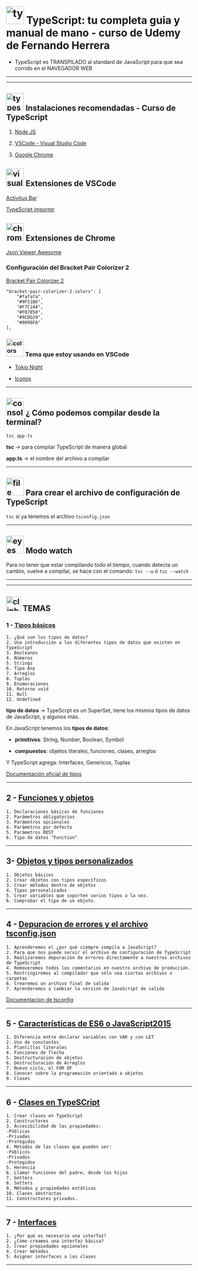 # <img width="48" height="48" src="https://img.icons8.com/color/48/typescript.png" alt="typescript"/> TypeScript: tu completa guia y manual de mano - curso de Udemy de Fernando Herrera

- TypeScript es TRANSPILADO al standard de JavaScript para que sea corrido en el NAVEGADOR WEB

---
---

## <img width="48" height="48" src="https://img.icons8.com/color/48/typescript.png" alt="typescript"/>  Instalaciones recomendadas - Curso de TypeScript

1. [Node JS](https://nodejs.org/es/)

2. [VSCode - Visual Studio Code](https://code.visualstudio.com/)

3. [Google Chrome](https://www.google.com.mx/intl/es-419/chrome/?brand=CHBD&gclid=Cj0KCQiAtrnuBRDXARIsABiN-7AAMm13Ae3KDIib46Laxfe6tzD_w4yvDdpq5XsPw1eNlOkZ_0-3x3IaAvLEEALw_wcB&gclsrc=aw.ds)

## <img width="48" height="48" src="https://img.icons8.com/fluency/48/visual-studio-code-2019.png" alt="visual studio code"/> Extensiones de VSCode

[Activitus Bar](https://marketplace.visualstudio.com/items?itemName=Gruntfuggly.activitusbar)

[TypeScript importer](https://marketplace.visualstudio.com/items?itemName=pmneo.tsimporter)

## <img width="48" height="48" src="https://img.icons8.com/color/48/chrome--v1.png" alt="chrome"/> Extensiones de Chrome

[Json Viewer Awesome](https://chrome.google.com/webstore/detail/json-viewer-pro/eifflpmocdbdmepbjaopkkhbfmdgijcc)

### Configuración del Bracket Pair Colorizer 2

[Bracket Pair Colorizer 2](https://marketplace.visualstudio.com/items?itemName=CoenraadS.bracket-pair-colorizer-2)
```
"bracket-pair-colorizer-2.colors": [
    "#fafafa",
    "#9F51B6",
    "#F7C244",
    "#F07850",
    "#9CDD29",
    "#0098FA"
],
```

### <img width="48" height="48" src="https://img.icons8.com/external-bearicons-outline-color-bearicons/48/external-colors-graphic-design-bearicons-outline-color-bearicons.png" alt="colors"/> Tema que estoy usando en VSCode

* [Tokio Night](https://marketplace.visualstudio.com/items?itemName=enkia.tokyo-night)

* [Iconos](https://marketplace.visualstudio.com/items?itemName=PKief.material-icon-theme)

---

## <img width="48" height="48" src="https://img.icons8.com/officel/48/console.png" alt="console"/> ¿ Cómo podemos compilar desde la terminal?

`tsc app.ts`

**tsc** -> para compilar TypeScript de manera global

**app.ts** -> el nombre del archivo a compilar

---

## <img width="48" height="48" src="https://img.icons8.com/plasticine/48/file.png" alt="file"/> Para crear el archivo de configuración de TypeScript

`tsc` si ya tenemos el archivo `tsconfig.json`

---

## <img width="48" height="48" src="https://img.icons8.com/3d-fluency/48/eyes-1.png" alt="eyes"/> Modo watch

Para no tener que estar compilando todo el tiempo, cuando detecta un cambio, vuelve a compilar, se hace con el comando: `tsc --w` ó `tsc --watch`

---
---

## <img width="40" height="40" src="https://img.icons8.com/color/48/clipboard.png" alt="clipboard"/> TEMAS

### 1 - [Tipos básicos](https://github.com/eugenia1984/typescript/tree/main/ts_curso_fernando_herrera/typescript/tipos)

```
1. ¿Qué son los tipos de datos?
2. Una introducción a los diferentes tipos de datos que existen en TypeScript
3. Booleanos
4. Números
5. Strings
6. Tipo Any
7. Arreglos
8. Tuplas
9. Enumeraciones
10. Retorno void
11. Null
12. Undefined
```

**tipo de datos** -> TypeScrpt es un SuperSet, tiene los mismos tipos de datos de JavaScript, y algunos más.

En JavaScript tenemos los **tipos de datos**:

- **primitivos**: String, Number, Boolean, Symbol

- **compuestos**: objetos literales, funciones, clases, arreglos

Y TypeScript agrega: Interfaces, Genericos, Tuplas

[Documentación oficial de tipos](https://www.typescriptlang.org/docs/handbook/2/everyday-types.html)

---

## 2 - [Funciones y objetos](https://github.com/eugenia1984/typescript/tree/main/ts_curso_fernando_herrera/typescript/funciones)

```
1. Declaraciones básicas de funciones
2. Parámetros obligatorios
3. Parámetros opcionales
4. Parámetros por defecto
5. Parámetros REST
6. Tipo de datos "Function"
```

---

## 3- [Objetos y tipos personalizados](https://github.com/eugenia1984/typescript/tree/main/ts_curso_fernando_herrera/typescript/objetos-y-tipos)

```
1. Objetos básicos
2. Crear objetos con tipos específicos
3. Crear métodos dentro de objetos
4. Tipos personalizados
5. Crear variables que soporten varios tipos a la vez.
6. Comprobar el tipo de un objeto.
```
---

## 4 - [Depuracion de errores y el archivo tsconfig.json](https://github.com/eugenia1984/typescript/tree/main/ts_curso_fernando_herrera/typescript/depuracion)

```
1. Aprenderemos el ¿por qué siempre compila a JavaScript?
2. Para que nos puede servir el archivo de configuración de TypeScript
3. Realizaremos depuración de errores directamente a nuestros archivos de TypeScript
4. Removeremos todos los comentarios en nuestro archivo de producción.
5. Restringiremos al compilador que sólo vea ciertos archivos o carpetas
6. Crearemos un archivo final de salida
7. Aprenderemos a cambiar la version de JavaScript de salida
```

[Documentacion de tsconfig](https://www.typescriptlang.org/docs/handbook/tsconfig-json.html)

---

## 5 - [Características de ES6 o JavaScript2015](https://github.com/eugenia1984/typescript/tree/main/ts_curso_fernando_herrera/typescript/ES6)

```
1. Diferencia entre declarar variables con VAR y con LET
2. Uso de constantes
3. Plantillas literales
4. Funciones de flecha
5. Destructuración de objetos
6. Destructuración de Arreglos
7. Nuevo ciclo, el FOR OF
8. Conocer sobre la programación orientada a objetos
9. Clases
```

---

## 6 - [Clases en TypeSCript](https://github.com/eugenia1984/typescript/tree/main/ts_curso_fernando_herrera/typescript/clases)

```
1. Crear clases en TypeScript
2. Constructores
3. Accesibilidad de las propiedades:
-Públicas
-Privadas
-Protegidas
4. Métodos de las clases que pueden ser:
-Públicos
-Privados
-Protegidos
5. Herencia
6. Llamar funciones del padre, desde los hijos
7. Getters 
8. Setters
9. Métodos y propiedades estáticas
10. Clases abstractas
11. Constructores privados.

```

---

## 7 - [Interfaces](https://github.com/eugenia1984/typescript/tree/main/ts_curso_fernando_herrera/typescript/interfaces)

```
1. ¿Por qué es necesario una interfaz?
2. ¿Cómo creamos una interfaz básica?
3. Crear propiedades opcionales
4. Crear métodos
5. Asignar interfaces a las clases
```

---